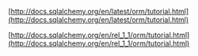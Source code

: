 [http://docs.sqlalchemy.org/en/latest/orm/tutorial.html](http://docs.sqlalchemy.org/en/latest/orm/tutorial.html)

[http://docs.sqlalchemy.org/en/rel_1_1/orm/tutorial.html](http://docs.sqlalchemy.org/en/rel_1_1/orm/tutorial.html)